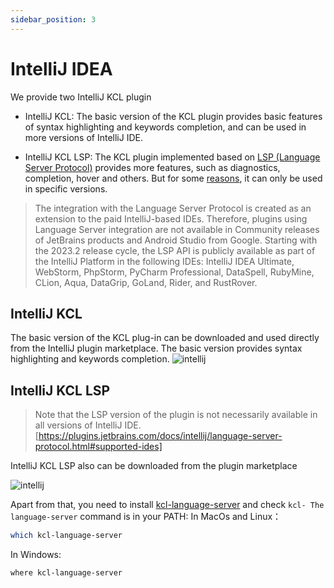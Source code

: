 ```yaml
---
sidebar_position: 3
---
```


# IntelliJ IDEA

We provide two IntelliJ KCL plugin

- IntelliJ KCL: The basic version of the KCL plugin provides basic features of syntax highlighting and keywords completion, and can be used in more versions of IntelliJ IDE.

- IntelliJ KCL LSP: The KCL plugin implemented based on [LSP (Language Server Protocol)](https://code.visualstudio.com/api/language-extensions/language-server-extension-guide) provides more features, such as diagnostics, completion, hover and others. But for some [reasons](https://plugins.jetbrains.com/docs/intellij/language-server-protocol.html#supported-ides), it can only be used in specific versions.

> The integration with the Language Server Protocol is created as an extension to the paid IntelliJ-based IDEs. Therefore, plugins using Language Server integration are not available in Community releases of JetBrains products and Android Studio from Google.
> Starting with the 2023.2 release cycle, the LSP API is publicly available as part of the IntelliJ Platform in the following IDEs: IntelliJ IDEA Ultimate, WebStorm, PhpStorm, PyCharm Professional, DataSpell, RubyMine, CLion, Aqua, DataGrip, GoLand, Rider, and RustRover.

## IntelliJ KCL

The basic version of the KCL plug-in can be downloaded and used directly from the IntelliJ plugin marketplace. The basic version provides syntax highlighting and keywords completion.
![intellij](/img/docs/tools/Ide/intellij/kcl.png)

## IntelliJ KCL LSP

> Note that the LSP version of the plugin is not necessarily available in all versions of IntelliJ IDE. 
> [https://plugins.jetbrains.com/docs/intellij/language-server-protocol.html#supported-ides]

IntelliJ KCL LSP also can be downloaded from the plugin marketplace

![intellij](/img/docs/tools/Ide/intellij/kcl-lsp.png)

Apart from that, you need to install [kcl-language-server](https://www.kcl-lang.io/docs/user_docs/getting-started/install#install-language-server) and check `kcl- The language-server` command is in your PATH:
In MacOs and Linux：

  ```bash
  which kcl-language-server
  ```

  In Windows:

  ```bash
  where kcl-language-server
  ```
